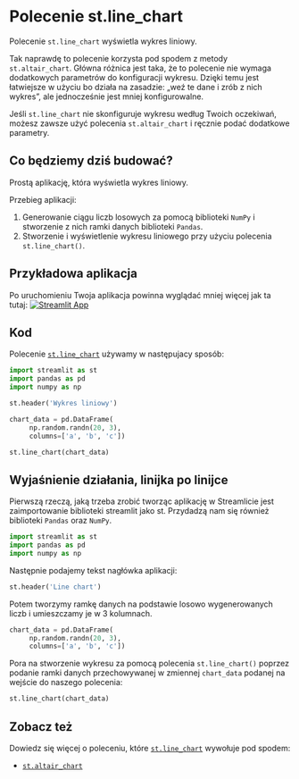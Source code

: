 # Polecenie st.line_chart

Polecenie `st.line_chart` wyświetla wykres liniowy.

Tak naprawdę to polecenie korzysta pod spodem z metody `st.altair_chart`. Główna różnica jest taka, że to polecenie nie wymaga dodatkowych parametrów do konfiguracji wykresu. Dzięki temu jest łatwiejsze w użyciu bo działa na zasadzie: „weź te dane i zrób z nich wykres”, ale jednocześnie jest mniej konfigurowalne.

Jeśli `st.line_chart` nie skonfiguruje wykresu według Twoich oczekiwań, możesz zawsze użyć polecenia `st.altair_chart` i ręcznie podać dodatkowe parametry.

## Co będziemy dziś budować?

Prostą aplikację, która wyświetla wykres liniowy.

Przebieg aplikacji:
1. Generowanie ciągu liczb losowych za pomocą biblioteki `NumPy` i stworzenie z nich ramki danych biblioteki `Pandas`.
2. Stworzenie i wyświetlenie wykresu liniowego przy użyciu polecenia `st.line_chart()`.

## Przykładowa aplikacja

Po uruchomieniu Twoja aplikacja powinna wyglądać mniej więcej jak ta tutaj:
[![Streamlit App](https://static.streamlit.io/badges/streamlit_badge_black_white.svg)](https://share.streamlit.io/dataprofessor/st.line_chart/)

## Kod

Polecenie [`st.line_chart`](https://docs.streamlit.io/library/api-reference/charts/st.line_chart) używamy w następujacy sposób:

```python
import streamlit as st
import pandas as pd
import numpy as np

st.header('Wykres liniowy')

chart_data = pd.DataFrame(
     np.random.randn(20, 3),
     columns=['a', 'b', 'c'])

st.line_chart(chart_data)

```

## Wyjaśnienie działania, linijka po linijce

Pierwszą rzeczą, jaką trzeba zrobić tworząc aplikację w Streamlicie jest zaimportowanie biblioteki streamlit jako st. Przydadzą nam się również biblioteki `Pandas` oraz `NumPy`.

```python
import streamlit as st
import pandas as pd
import numpy as np
```

Następnie podajemy tekst nagłówka aplikacji:
```python
st.header('Line chart')
```

Potem tworzymy ramkę danych na podstawie losowo wygenerowanych liczb i umieszczamy je w 3 kolumnach.
```python
chart_data = pd.DataFrame(
     np.random.randn(20, 3),
     columns=['a', 'b', 'c'])
```

Pora na stworzenie wykresu za pomocą polecenia `st.line_chart()` poprzez podanie ramki danych przechowywanej w zmiennej `chart_data` podanej na wejście do naszego polecenia:

```python
st.line_chart(chart_data)
```

## Zobacz też
Dowiedz się więcej o poleceniu, które [`st.line_chart`](https://docs.streamlit.io/library/api-reference/charts/st.line_chart) wywołuje pod spodem:
- [`st.altair_chart`](https://docs.streamlit.io/library/api-reference/charts/st.altair_chart)
